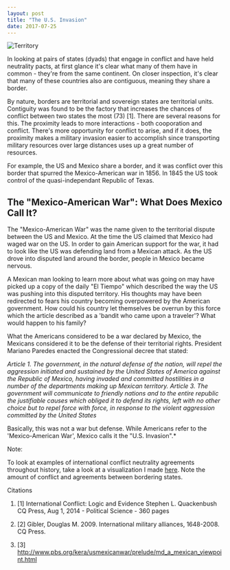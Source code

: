 ```yaml
---
layout: post
title: "The U.S. Invasion"
date: 2017-07-25
---
```


![Territory](https://upload.wikimedia.org/wikipedia/commons/thumb/b/b9/United_States_1842-1845-03.png/800px-United_States_1842-1845-03.png)

In looking at pairs of states (dyads) that engage in conflict and have held neutrality pacts, at first glance it's clear what many of them have in common - they're from the same continent. On closer inspection, it's clear that many of these countries also are contiguous, meaning they share a border.

By nature, borders are territorial and sovereign states are territorial units. Contiguity was found to be the factory that increases the chances of conflict between two states the most (73) [1]. There are several reasons for this. The proximity leads to more interactions - both cooporation and conflict. There's more opportunity for conflict to arise, and if it does, the proximity makes a military invasion easier to accomplish since transporting military resources over large distances uses up a great number of resources.

For example, the US and Mexico share a border, and it was conflict over this border that spurred the Mexico-American war in 1856. In 1845 the US took control of the quasi-independant Republic of Texas.

## The "Mexico-American War": What Does Mexico Call It?

The "Mexico-American War" was the name given to the territorial dispute between the US and Mexico. At the time the US claimed that Mexico had waged war on the US. In order to gain American support for the war, it had to look like the US was defending land from a Mexican attack. As the US drove into disputed land around the border, people in Mexico became nervous.

A Mexican man looking to learn more about what was going on may have picked up a copy of the daily "El Tiempo" which described the way the US was pushing into this disputed territory. His thoughts may have been redirected to fears his country becoming overpowered by the American government. How could his country let themselves be overrun by this force which the article described as a 'bandit who came upon a traveler'? What would happen to his family?

What the Americans considered to be a war declared by Mexico, the Mexicans considered it to be the defense of their territorial rights. President Mariano Paredes enacted the Congressional decree that stated:

*Article 1. The government, in the natural defense of the nation, will repel the aggression initiated and sustained by the United States of America against the Republic of Mexico, having invaded and committed hostilities in a number of the departments making up Mexican territory.
Article 3. The government will communicate to friendly nations and to the entire republic the justifiable causes which obliged it to defend its rights, left with no other choice but to repel force with force, in response to the violent aggression committed by the United States*


Basically, this was not a war but defense. While Americans refer to the 'Mexico-American War', Mexico calls it the "U.S. Invasion".*


Note:

To look at examples of international conflict neutrality agreements throughout history, take a look at a visualization I made <a href="https://laurenschroeder.github.io/alliances/">here</a>. Note the amount of conflict and agreements between bordering states.

Citations

1. [1] International Conflict: Logic and Evidence
Stephen L. Quackenbush
CQ Press, Aug 1, 2014 - Political Science - 360 pages

2. [2] Gibler, Douglas M. 2009. International military alliances, 1648-2008. CQ Press.  

3. [3] http://www.pbs.org/kera/usmexicanwar/prelude/md_a_mexican_viewpoint.html